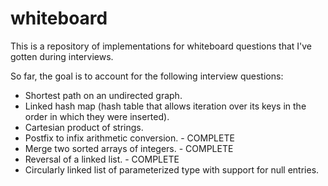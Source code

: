 # whiteboard
This is a repository of implementations for whiteboard questions that I've gotten during interviews.

So far, the goal is to account for the following interview questions:

* Shortest path on an undirected graph.
* Linked hash map (hash table that allows iteration over its keys in the order in which they were inserted).
* Cartesian product of strings.
* Postfix to infix arithmetic conversion. - COMPLETE
* Merge two sorted arrays of integers. - COMPLETE
* Reversal of a linked list. - COMPLETE
* Circularly linked list of parameterized type with support for null entries.
